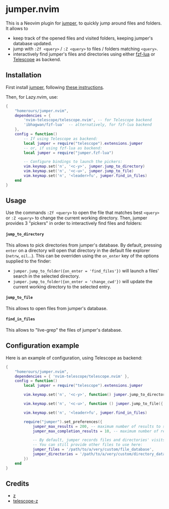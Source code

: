 # jumper.nvim

This is a Neovim plugin for [jumper](https://github.com/homerours/jumper), to quickly jump around files and folders. It allows to
- keep track of the opened files and visited folders, keeping jumper's database updated.
- jump with `:Zf <query>` / `:Z <query>` to files / folders matching `<query>`.
- interactively find jumper's files and directories using either [fzf-lua](https://github.com/ibhagwan/fzf-lua) or [Telescope](https://github.com/nvim-telescope/telescope.nvim) as backend.

## Installation

First install [jumper](https://github.com/homerours/jumper), following [these instructions](https://github.com/homerours/jumper?tab=readme-ov-file#installation).

Then, for Lazy.nvim, use:
```lua
{
    "homerours/jumper.nvim",
    dependencies = { 
        'nvim-telescope/telescope.nvim', -- for Telescope backend
        'ibhagwan/fzf-lua'  -- alternatively, for fzf-lua backend
    }, 
    config = function()
        -- If using Telescope as backend:
        local jumper = require("telescope").extensions.jumper
        -- or, if using fzf-lua as backend:
        local jumper = require("jumper.fzf-lua")

        -- Configure bindings to launch the pickers:
        vim.keymap.set('n', '<c-y>', jumper.jump_to_directory)
        vim.keymap.set('n', '<c-u>', jumper.jump_to_file)
        vim.keymap.set('n', '<leader>fu', jumper.find_in_files)
    end
}
```

## Usage

Use the commands `:Zf <query>` to open the file that matches best `<query>` or `:Z <query>` to change the current working directory.
Then, jumper provides 3 "pickers" in order to interactively find files and folders:

#### `jump_to_directory`

This allows to pick directories from jumper's database. By default, pressing `enter` on a directory will open that directory in the default file explorer (`netrw`, `oil`...). This can be overriden using the `on_enter` key of the options supplied to the finder:
- `jumper.jump_to_folder({on_enter = 'find_files'})` will launch a files' search in the selected directory.
- `jumper.jump_to_folder({on_enter = 'change_cwd'})` will update the current working directory to the selected entry.

#### `jump_to_file`

This allows to open files from jumper's database.

#### `find_in_files`

This allows to "live-grep" the files of jumper's database.

## Configuration example

Here is an example of configuration, using Telescope as backend:
```lua
{
    "homerours/jumper.nvim",
    dependencies = { 'nvim-telescope/telescope.nvim' },
    config = function()
        local jumper = require("telescope").extensions.jumper

        vim.keymap.set('n', '<c-y>', function() jumper.jump_to_directory({ on_enter = 'find_files'}) end)

        vim.keymap.set('n', '<c-u>', function () jumper.jump_to_file({ previewer = false }) end)

        vim.keymap.set('n', '<leader>fu', jumper.find_in_files)

        require("jumper").set_preferences({
            jumper_max_results = 200, -- maximum number of results to show in Telescope. Default: 150
            jumper_max_completion_results = 10, -- maximum number of results to show when completing :Z and :Zf commands. Default: 12

            -- By default, jumper records files and directories' visits in the files $__JUMPER_FILES and $__JUMPER_FOLDERS (which are ~/.jfiles and ~/.jfolders by default)
            -- You can still provide other files to use here:
            jumper_files = '/path/to/a/very/custom/file_database',
            jumper_directories = '/path/to/a/very/custom/directory_database',
        })
    end
}
```

## Credits
- [z](https://github.com/rupa/z)
- [telescope-z](https://github.com/nvim-telescope/telescope-z.nvim)
